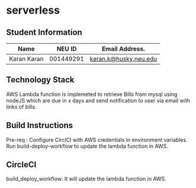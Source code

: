 # serverless

## Student Information

| Name | NEU ID | Email Address. |
| --- | --- | --- |
| Karan Karan | 001449291 | karan.k@husky.neu.edu |

## Technology Stack

AWS Lambda function is implemeted to retrieve Bills from mysql using nodeJS which are due in x days and send notification to user via email with links of bills.

## Build Instructions

Pre-req : Configure CirclCI with AWS credentials in environment variables.
Run build-deploy-workflow to update the lambda function in AWS. 

## CircleCI
build_deploy_workflow: It will update the lambda function in AWS.
